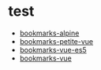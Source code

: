 # test
- [bookmarks-alpine](bookmarks-alpine.html)
- [bookmarks-petite-vue](bookmarks-petite-vue.html)
- [bookmarks-vue-es5](bookmarks-vue-es5.html)
- [bookmarks-vue](bookmarks-vue.html)
